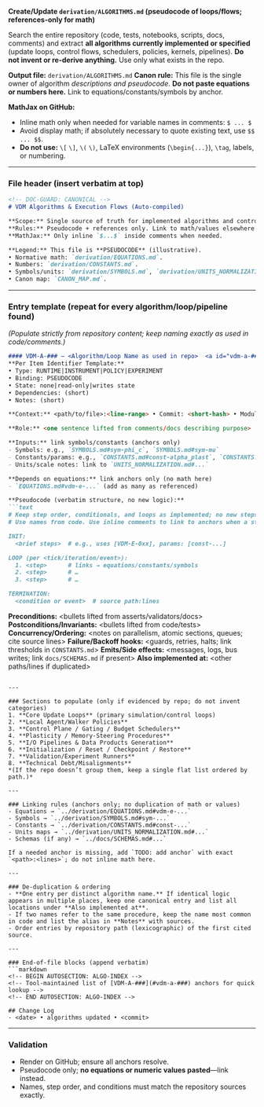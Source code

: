 **Create/Update `derivation/ALGORITHMS.md` (pseudocode of loops/flows; references-only for math)**

Search the entire repository (code, tests, notebooks, scripts, docs, comments) and extract **all algorithms currently implemented or specified** (update loops, control flows, schedulers, policies, kernels, pipelines). **Do not invent or re-derive anything.** Use only what exists in the repo.

**Output file:** `derivation/ALGORITHMS.md`
**Canon rule:** This file is the single owner of algorithm *descriptions and pseudocode*. **Do not paste equations or numbers here.** Link to equations/constants/symbols by anchor.

**MathJax on GitHub:**

* Inline math only when needed for variable names in comments: `$ ... $`
* Avoid display math; if absolutely necessary to quote existing text, use `$$ ... $$`.
* **Do not use:** `\[` `\]`, `\(` `\)`, LaTeX environments (`\begin{...}`), `\tag`, labels, or numbering.

---

### File header (insert verbatim at top)

```markdown
<!-- DOC-GUARD: CANONICAL -->
# VDM Algorithms & Execution Flows (Auto-compiled)

**Scope:** Single source of truth for implemented algorithms and control flows in this repository.  
**Rules:** Pseudocode + references only. Link to math/values elsewhere (EQUATIONS/CONSTANTS/SYMBOLS/UNITS).  
**MathJax:** Only inline `$...$` inside comments when needed.

**Legend:** This file is **PSEUDOCODE** (illustrative).   
• Normative math: `derivation/EQUATIONS.md`.  
• Numbers: `derivation/CONSTANTS.md`.   
• Symbols/units: `derivation/SYMBOLS.md`, `derivation/UNITS_NORMALIZATION.md`.  
• Canon map: `CANON_MAP.md`. 

```

---

### Entry template (repeat for every algorithm/loop/pipeline found)

*(Populate strictly from repository content; keep naming exactly as used in code/comments.)*

````markdown
#### VDM-A-### — <Algorithm/Loop Name as used in repo>  <a id="vdm-a-###"></a>
**Per Item Identifier Template:**   
• Type: RUNTIME|INSTRUMENT|POLICY|EXPERIMENT  
• Binding: PSEUDOCODE   
• State: none|read-only|writes state  
• Dependencies: (short)   
• Notes: (short)

**Context:** <path/to/file>:<line-range> • Commit: <short-hash> • Module: <subsystem>

**Role:** <one sentence lifted from comments/docs describing purpose>

**Inputs:** link symbols/constants (anchors only)
- Symbols: e.g., `SYMBOLS.md#sym-phi_c`, `SYMBOLS.md#sym-mu`
- Constants/params: e.g., `CONSTANTS.md#const-alpha_plast`, `CONSTANTS.md#const-D_c`
- Units/scale notes: link to `UNITS_NORMALIZATION.md#...`

**Depends on equations:** link anchors only (no math here)
- `EQUATIONS.md#vdm-e-...` (add as many as referenced)

**Pseudocode (verbatim structure, no new logic):**
```text
# Keep step order, conditionals, and loops as implemented; no new steps.
# Use names from code. Use inline comments to link to anchors when a step invokes math.

INIT:
  <brief steps>  # e.g., uses [VDM-E-0xx], params: [const-...]

LOOP (per <tick/iteration/event>):
  1. <step>      # links → equations/constants/symbols
  2. <step>      # …
  3. <step>      # …

TERMINATION:
  <condition or event>  # source path:lines
````

**Preconditions:** <bullets lifted from asserts/validators/docs>
**Postconditions/Invariants:** <bullets lifted from code/tests>
**Concurrency/Ordering:** <notes on parallelism, atomic sections, queues; cite source lines>
**Failure/Backoff hooks:** <guards, retries, halts; link thresholds in `CONSTANTS.md`>
**Emits/Side effects:** <messages, logs, bus writes; link `docs/SCHEMAS.md` if present>
**Also implemented at:** <other paths/lines if duplicated>

````

---

### Sections to populate (only if evidenced by repo; do not invent categories)
1. **Core Update Loops** (primary simulation/control loops)  
2. **Local Agent/Walker Policies**  
3. **Control Plane / Gating / Budget Schedulers**  
4. **Plasticity / Memory-Steering Procedures**  
5. **I/O Pipelines & Data Products Generation**  
6. **Initialization / Reset / Checkpoint / Restore**  
7. **Validation/Experiment Runners**  
8. **Technical Debt/Misalignments**
*(If the repo doesn’t group them, keep a single flat list ordered by path.)*

---

### Linking rules (anchors only; no duplication of math or values)
- Equations → `../derivation/EQUATIONS.md#vdm-e-...`  
- Symbols → `../derivation/SYMBOLS.md#sym-...`  
- Constants → `../derivation/CONSTANTS.md#const-...`  
- Units maps → `../derivation/UNITS_NORMALIZATION.md#...`  
- Schemas (if any) → `../docs/SCHEMAS.md#...`

If a needed anchor is missing, add `TODO: add anchor` with exact `<path>:<lines>`; do not inline math here.

---

### De-duplication & ordering
- **One entry per distinct algorithm name.** If identical logic appears in multiple places, keep one canonical entry and list all locations under **Also implemented at**.  
- If two names refer to the same procedure, keep the name most common in code and list the alias in **Notes** with sources.  
- Order entries by repository path (lexicographic) of the first cited source.

---

### End-of-file blocks (append verbatim)
```markdown
<!-- BEGIN AUTOSECTION: ALGO-INDEX -->
<!-- Tool-maintained list of [VDM-A-###](#vdm-a-###) anchors for quick lookup -->
<!-- END AUTOSECTION: ALGO-INDEX -->

## Change Log
- <date> • algorithms updated • <commit>
````

---

### Validation

* Render on GitHub; ensure all anchors resolve.
* Pseudocode only; **no equations or numeric values pasted**—link instead.
* Names, step order, and conditions must match the repository sources exactly.

